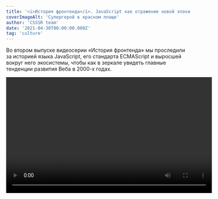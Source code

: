```yaml
---
title: '<i>История фронтенда</i>. JavaScript как отражение новой эпохи'
coverImageAlt: 'Супергерой в красном плаще'
author: 'CSSSR team'
date: '2021-04-30T00:00:00.000Z'
tag: 'culture'
---
```


<Subtitle>Во втором выпуске видеосерии «История фронтенда» мы проследили за историей языка JavaScript, его стандарта ECMAScript и выросшей вокруг него экосистемы, чтобы как в зеркале увидеть главные тенденции развития Веба в 2000-х годах.</Subtitle>

<Video width="560" height="315">
  <iframe
    width="100%"
    height="100%"
    src="https://www.youtube.com/embed/sgyoKkAfGpU"
    frameborder="0"
    allow="accelerometer clipboard-write; encrypted-media; gyroscope; picture-in-picture"
    allowfullscreen
  />
</Video>

<Caption size='l'>
    Этот пост — статья-компаньон к видеоролику об истории фронтенд-разработки. Если вы его ещё не смотрели, сделайте это <a href="https://www.youtube.com/watch?v=sgyoKkAfGpU" target="_blank">сейчас</a>.
</Caption>

---

**В** 1995 г., в дикой спешке и по брифу с взаимоисключающими параграфами, был создан язык JavaScript. В следующие четверть века он отразил в своей истории весь путь развития фронтенда в целом. Сначала этот язык стал оружием в «войне браузеров» (и её заложником). Потом привёл к масштабному расколу в среде стандартизаторов — людей, которые предполагали, что все правила и механизмы Веба будут формироваться за закрытыми дверями. Одновременно он стал питательной средой для комьюнити разработчиков, которое само создавало себе инструменты и меняло их под свои нужды, не дожидаясь указаний сверху. В итоге JavaScript превратился в «живой стандарт», который формирует, расширяет и надстраивает сообщество вместе с организациями — обозначив этим разворот корпораций навстречу разработчикам, в сторону открытости и кооперации.

**Мы поподробнее расскажем о некоторых моментах, которые не уложились в ролик, а также приведём цитаты из источников и ссылки на интересные материалы.**

## Война браузеров

Историю о войне браузеров пересказывали множество раз, иногда <a href="https://thehistoryoftheweb.com/browser-wars/" target="_blank">получше</a>, иногда — <a href="https://youtu.be/Gh6N1uPjGno" target="_blank">в стиле канала НТВ</a>. Поэтому мы отметим лишь несколько отдельных деталей, связанных с нашим разговором про стандарты (и их отсутствие); плюс, как обычно, немного бесполезных фактов.

### Степень суровости

На своём пике война браузеров бушевала ожесточённо — разве что никого не убивали. К примеру, на сайте браузера Netscape Navigator была <a href="https://youtu.be/MzVFKzLD0LE?t=243" target="_blank">страница с «опровержением лжи»</a> Microsoft про их браузер — а у Microsoft своя, про враки Netscape. Андриссен в интервью оскорблял продукты Microsoft, а продакт-менеджер команды IE развешивал в коридорах его портреты, чтобы заряжать разработчиков яростью для сверхурочных.

**В общем, всё цивилизованно, культурно.**

<Video width="560" height="315">
  <iframe
    width="100%"
    height="100%"
    src="https://www.youtube.com/embed/Mni7B4H33OE?t=118"
    frameborder="0"
    allow="accelerometer clipboard-write; encrypted-media; gyroscope; picture-in-picture"
    allowfullscreen
  />
</Video>

Было у этой войны и официальное объявление. 7 декабря 1995 г., через полгода после рассылки своего циркуляра <a href="https://lettersofnote.com/2011/07/22/the-internet-tidal-wave/" target="_blank">«Цунами Интернета»</a>, Гейтс <a href="https://archive.seattletimes.com/archive/?date=19971207&slug=2576751" target="_blank">устроил пресс-конференцию</a> в годовщину нападения на Пёрл-Харбор. А чтобы журналисты точно всё поняли, он даже ввернул в свою речь слова «спящий великан проснулся» (в фильме Tora! Tora! Tora! японский адмирал так <a href="https://en.wikipedia.org/wiki/Isoroku_Yamamoto%27s_sleeping_giant_quote" target="_blank">описывает грядущую</a> месть США).

<Img
  src='/images/dont-resize/ru/frontend-history-java-script-as-a-reflection-of-a-new-era/mozilla-uber-alles/all.jpg'
  alt='Ящер Мозилла попирает ногами букву «е»'
  withOutProcessing
  align='left'
>

Наконец, в 1997 г. Microsoft нарочно устроила пышную премьеру Internet Explorer 4 не дома в Сиэтле, а на территории конкурента, в Кремниевой долине. Ночью разгорячённые разработчики IE утащили с корпоратива огромный логотип своего браузера, <a href="https://medium.com/@ddprrt/tales-from-the-browser-wars-mozilla-stomps-internet-explorer-799035887cb1" target="_blank">арендовали грузовик</a>, привезли букву «е» к офису Netscape и засунули в фонтан (тот самый, которым Андриссен <a href="https://youtu.be/sw5xp27Ohgg?t=40" target="_blank">хвастался</a> по телевизору). Но инженеры Netscape работали в офисе круглые сутки, поэтому вовремя заметили саботаж. Когда утром к офису подтянулись телевизионные съёмочные группы, букву уже <a href="http://home.snafu.de/tilman/mozilla/stomps.html" target="_blank">попирал ногами</a> ящер Мозилла, с плакатиком: «Netscape 72%, Microsoft 18%». К несчастью для Мозиллы, именно IE4 было суждено через пару лет <a href="https://web.archive.org/web/20081014143713/http://www.thecounter.com/stats/1999/March/browser.php" target="_blank">изменить</a> это соотношение на обратное: 20% — 60%.

### Гонка нововведений

Вообще-то поначалу это было даже классно. Пока Netscape одиноко сидел на Олимпе, Марк Андриссен просто ставил людей перед фактом: «Мы придумали классную штуку, теперь это стандарт». Так Netscape в одностороннем порядке ввёл в обиход Веба теги `<table>` и `<frame>`, куки, сертификаты SSL, запросы URL Query... и, конечно, JavaScript. Но когда игроков стало двое, эта самодеятельность вышла из-под контроля.

Доходило до смешного: например, вот это — <a href="http://mm.iit.uni-miskolc.hu/Data/texts/BOOKS/Using_HTML/ch16.htm#MicrosoftInternetExplorer" target="_blank">шестнадцать «словесных» цветов</a>, которые впервые предложил Internet Explorer 2. В ответ Netscape Navigator тут же выкатил свои (несовместимые, конечно) — <a href="http://mm.iit.uni-miskolc.hu/Data/texts/BOOKS/Using_HTML/ch15.htm#BackgroundGraphicsandColor" target="_blank">уже 140 штук</a>. Случайно написал название цвета из «чужой» палитры? Получай рандомный цвет, взятый из первых букв слова, переведённых в шестнадцатеричное число. Учебник едко отмечает, что это такая интероперабельность: просто <a href="http://mm.iit.uni-miskolc.hu/Data/texts/BOOKS/Using_HTML/ch16.htm#MicrosoftInternetExplorer" target="_blank">запомни</a>, что «гробница [президента] Гранта» = тёмно-красный, а «туба» = бледно-зелёный.

Или вот замечательная технология ActiveX, в рамках которой вызов в теге `<object>` автоматически скачивал и запускал код на машине пользователя со всеми правами. Поначалу единственной защитой от вредоносных скриптов было просто честное слово: каждый подписчик с ключом авторизации ActiveX (стоимость: $20 в год) обещал не писать вредоносные программы.

>Любопытно, что AJAX вырос из типичной фичи эпохи войны браузеров: функции XMLHttpRequest. Microsoft в одностороннем порядке засунула её в IE5 ещё в 1999 г., в рамках печально известной технологии ActiveX. ActiveX с тех пор умер, а вот эта функция стала очень популярной и вошла во все браузеры — сейчас у неё есть даже отдельный <a href="https://xhr.spec.whatwg.org/" target="_blank">стандарт</a>!

Самые популярные нововведения конкурента (такие, как JavaScript) приходилось копировать — но копии были неточными. Так появился **JScript**, аналог JavaScript — с маленькими, но очень коварными <a href="http://regmedia.co.uk/2007/10/31/jscriptdeviationsfromes3.pdf" target="_blank">отличиями</a> от движка SpiderMonkey в браузере Netscape (расхождения в работе с DOM, conditional compiling и др.).

<Img
  src='/images/dont-resize/ru/frontend-history-java-script-as-a-reflection-of-a-new-era/ie4/all.gif'
  alt='This site best viewed in ie4'
  withOutProcessing
  align='center'
>

А страдали от всего этого разработчики сайтов. Им приходилось постоянно подстраивать сайты под два разных, постоянно обновляемых браузера, с различиями в тегах, рендеринге, движках JavaScript и в какой-то момент даже с двумя разными реализациями DOM.

**Сплошь и рядом веб-дизайнеры сдавались и делали сайт только под один, лидирующий браузер:** _«Лучше смотреть в Netscape Navigator / Internet Explorer»_. Это стало настолько привычной практикой, что в популярном тогда <a href="https://www.uv.es/jordi/v3/html/html/" target="_blank">справочнике</a> по HTML от Netscape эта плашка — <a href="https://www.uv.es/jordi/v3/html/html/tags1.htm" target="_blank">пример того, как использовать тег &lt;a&gt; </a>.

<Img
  src='/images/dont-resize/ru/frontend-history-java-script-as-a-reflection-of-a-new-era/coca-cola/all.webp'
  alt='Top 10 worst 90s website designs coca-cola'
  withOutProcessing
  align='left'
>
<Caption size='s'>
    Или вот такая надпись на промосайте Coca-Cola: «Этот сайт лучше смотреть, разув глаза и через `SHOCKWAVE 6.0.` А, да, и `NETSCAPE 4.04` не помешает». Будь крутым, читай «Молоток».
</Caption>

### `<blink>` против `<marquee>`

Противники не всегда ломали стандарты, они также работали над их формированием. Первая рабочая группа по развитию HTML (тогда ещё в составе <a href="https://ru.wikipedia.org/wiki/%D0%98%D0%BD%D0%B6%D0%B5%D0%BD%D0%B5%D1%80%D0%BD%D1%8B%D0%B9_%D1%81%D0%BE%D0%B2%D0%B5%D1%82_%D0%98%D0%BD%D1%82%D0%B5%D1%80%D0%BD%D0%B5%D1%82%D0%B0" target="_blank">IETF</a>) представляла собой открытую email-конференцию для всех желающих — инженеров, учёных и IT-вендоров. Когда количество мнений, предложений и возражений в рассылке стало исчисляться тысячами в день, работа этой «рабочей группы» окончательно встала.

<Img
  src='/images/dont-resize/ru/frontend-history-java-script-as-a-reflection-of-a-new-era/team/all.jpeg'
  alt='Участники консорциума W3C в 2000 г.'
  withOutProcessing
  align='left'
>
<Caption size='s'>
    Это участники консорциума W3C в 2000 г. Рэггет третий слева во втором ряду.
</Caption>

Тогда Дэйв Рэггет (один из основателей молодого консорциума W3C и автор инициативы HTML+) <a href="https://www.w3.org/People/Raggett/book4/ch02.html" target="_blank">позвал на помощь</a> крупных игроков. В ноябре 1995 г. в Чикаго за один стол сели представители Netscape, Microsoft, Sun, Spyglass (b2b разработчик ПО), Pathfinder (один из первых больших веб-порталов, принадлежал медиахолдингу Time) и W3C. Был сформирован «редакционный экспертный совет HTML» (HTML Editorial Review Board), который мог быстро принимать решения и сразу их воплощать.

**Забавно, впрочем, что даже договориться сторонам помогла взаимная ненависть.** Первым, на чём сошёлся совет, была сделка: если Netscape уберёт поддержку ненавистного тега «мигание» (`<blink>`), то Microsoft в обмен на это навсегда забудет о столь же раздражающем теге «бегущая строка» (`<marquee>`).

<Video width="560" height="315">
  <iframe
    width="100%"
    height="100%"
    src="https://www.youtube.com/embed/w-6sC0cddwo?t=391"
    frameborder="0"
    allow="accelerometer clipboard-write; encrypted-media; gyroscope; picture-in-picture"
    allowfullscreen
  />
</Video>
<Caption size='s'>
    А ещё у Google есть про это пасхалки: по запросу `<marquee>` tag он показывает количество результатов <a href="https://yadi.sk/i/8JhLk8HC0hYvkQ" target="_blank">в виде бегущей строки</a>, а в выдаче по `<blink>` tag мигают все слова типа blink, flash и т. п.
</Caption>

Растопив таким образом лёд, конкуренты принялись за работу (например, быстро <a href="https://www.w3.org/People/Raggett/book4/ch02.html" target="_blank">договорились</a> о вышеупомянутом теге `<object>`) и достаточно оперативно зафиксировали <a href="https://en.wikipedia.org/wiki/HTML#HTML_3">несколько версий</a> HTML, вплоть до 4.01. После этого начался застой, описанный в видео. А вытащила стандарт из него только группа WHATWG (о которой ниже).

### Бесполезный факт

**Украла ли Microsoft браузер?** Согласно популярной версии, Microsoft просто купила устаревший браузер-конкурент Mosaic, вместо того чтобы разработать свой. Так сказать, подобрала объедки со стола гениального автора Андриссена.

<Img
  src='/images/dont-resize/ru/frontend-history-java-script-as-a-reflection-of-a-new-era/IE1-about/all.png'
  alt='Cамый первый релиз IE'
  withOutProcessing
  align='left'
>
<Caption size='s'>
    Видите? Это самый первый релиз IE, а версия какая-то странная.
</Caption>

На самом деле в 1995-м Microsoft приобрела уже совсем другой браузер — _Spyglass Mosaic_. Права на Mosaic принадлежали университету, куда входил <a href="https://ru.wikipedia.org/wiki/%D0%9D%D0%B0%D1%86%D0%B8%D0%BE%D0%BD%D0%B0%D0%BB%D1%8C%D0%BD%D1%8B%D0%B9_%D1%86%D0%B5%D0%BD%D1%82%D1%80_%D1%81%D1%83%D0%BF%D0%B5%D1%80%D0%BA%D0%BE%D0%BC%D0%BF%D1%8C%D1%8E%D1%82%D0%B5%D1%80%D0%BD%D1%8B%D1%85_%D0%BF%D1%80%D0%B8%D0%BB%D0%BE%D0%B6%D0%B5%D0%BD%D0%B8%D0%B9">центр NCSA</a>, а компания Spyglass была одним из лицензиатов на его коммерческое использование. Вместе с правами она получила от центра NCSA и исходный код — но глава разработки Spyglass Эрик Синк <a href="https://ericsink.com/Browser_Wars.html">утверждает</a>, что они сразу переписали браузер с нуля. В свою очередь, в Microsoft уже к третьей версии заменили почти весь код Spyglass (что неудивительно — там-то было кому).

**Тем не менее, из-за юридических требований Microsoft ещё одиннадцать лет в окошке About <a href="https://www.techrepublic.com/a/hub/i/2007/04/25/d1d5d81c-c3bd-11e2-bc00-02911874f8c8/iex6-1.PNG">писала</a> «основано на NCSA Mosaic». Чтобы наконец избавиться от этой надписи в IE7, им пришлось делать сторонний аудит кода!**

## Народный стандарт

Итак, разработчикам в войну приходилось непросто: _«паны дерутся, а у холопов чубы трещат»_. Даже в начале 2000-х люди всё ещё верстали дизайнерские страницы максимально тупыми, но безотказными способами, <a href="https://thehistoryoftheweb.com/tables-layout-absurd/">на таблицах и невидимых гифках-распорках</a>, почти полностью игнорируя CSS; а чтобы реализовать «типа динамический HTML», использовали фреймы (<a href="https://i.pinimg.com/originals/bc/55/af/bc55af9eb77dec83598d3ef1449b306a.jpg">два</a>, а то и <a href="https://storage.googleapis.com/blog-images-backup/1*tY3o3UFtBaMQ103en48qxA.png">больше</a>). Это было грубо, коряво, это ломало поисковики и читалки для слепых — но это был надёжный способ одинаково отображаться во всех браузерах.

Получался замкнутый круг: стандартизаторы и вендоры создавали всё новые инструменты, а разработчики продолжали упорно их игнорировать, полагаясь на старые «костыли». Сломанная страница и раздражённый клиент — куда страшнее, чем немного старомодный дизайн или отсутствие спецэффектов.

**Переломить эту ситуацию решила волонтёрская организация WaSP.**

### Чума на оба ваших DOMа

Одна из самых неприятных ситуаций эпохи войны браузеров возникла, когда раскололась надвое модель репрезентации документа <a href="https://ru.wikipedia.org/wiki/Document_Object_Model">DOM</a>. Сама по себе эта модель выросла из самой первой встроенной библиотеки JavaScript (гл. 3.5 книги <a href="https://dl.acm.org/doi/pdf/10.1145/3386327">JavaScript: The First 20 Years</a>), но теперь стала очередной дубинкой в драке.

В 1997 г. и Microsoft, и Netscape попытались одновременно реализовать Dynamic HTML через расширение модели DOM (т. н. «промежуточные DOM»: с `document.layers` у Netscape и `document.all` у Microsoft). Тогда только и разговоров было, что о Dynamic HTML, а Microsoft уже явно наступала Netscape на пятки. Видимо, это была отчаянная попытка застолбить перспективную технологию и вырвать победу у врага.

<Quote
    type='black'
>
  «Когда вышли оба браузера 4.0, с их всячески распиаренными (и проприетарными, и полностью несовместимыми) реализациями DHTML — вот это по-настоящему разъярило веб-разработчиков».<br/>
— <a href="https://www.xml.com/pub/a/2000/04/10/standards/wasp.html">Джеффри Зельдман, сооснователь WaSP</a>
</Quote>

**Терпение сообщества лопнуло. В 1998 г. группа дизайнеров и разработчиков <a href="https://css-tricks.com/chapter-7-standards/">основала организацию «Оса», WaSP</a> — Web Standards Project.**

>На своём сайте QuirksMode.org историк и активист стандартизации браузеров Петер-Пауль Кох <a href="https://web.archive.org/web/20031205223929/http://www.quirksmode.org:80/js/dom0.html">более подробно рассказывает</a> об истории версий DOM. А в интервью, процитированном выше, Джеффри Зельдман пламенно <a href="https://www.xml.com/pub/a/2000/04/10/standards/wasp.html">объясняет</a>, как работала WaSP и почему стандарты важны для обычных пользователей.

### Проект «Разгром»

Члены WaSP (а их вскоре стало десятки тысяч) не писали технических спецификаций и не заседали комитетами — вместо этого они заваливали корпорации письмами с требованием лучше поддерживать стандарты и исправлять ошибки, а также жалили их грандиозными публичными разносами новых версий «эксплорера» и «навигатора».

<Img
  src='/images/dont-resize/ru/frontend-history-java-script-as-a-reflection-of-a-new-era/wasp-1/all.png'
  alt='The Web Standards Project'
  withOutProcessing
  align='left'
>

<Quote type='black'>
  «Если не доведёте работу до конца — единственный наш ответ будет из огнемёта. Потому что это наша работа. За нами тысячи веб-разработчиков, а за ними — миллионы пользователей Веба.»
</Quote>

Позже они провели кампанию **Browser Upgrade Campaign**, вставляя в сайты редиректы и объяснения для новичков, почему важно обновить старый браузер. А крыло WaSP «Самураи CSS» разработало суперстрогий тест на корректность реализации CSS — <a href="https://en.wikipedia.org/wiki/Acid1">Box Acid Test</a>. Все браузеры смогли идеально его пройти только в 2008 г.!

<Quote type='black'>
  Консорциум W3C рекомендует стандарты. Он не может их насаждать. И уж точно он не будет устраивать публичные истерики из-за того, что их не соблюдают. Значит, будем мы.<br/>
  — <a href="https://www.xml.com/pub/a/2000/04/10/standards/wasp.html">Джеффри Зельдман, один из основателей WaSP</a>
</Quote>

В 2002 г. под впечатлением от работы WaSP инициативные группы разработчиков создали знаменитые **редизайны сайтов журнала Wired и телеканала ESPN**: с мощной опорой на стандарты и с семантически корректными, сложными HTML и CSS. Эти сайты надолго стали образцами нового подхода к веб-дизайну. А вскоре был основан сайт <a href="https://www.webdesignmuseum.org/web-design-history/css-zen-garden-2003">CSS Zen Garden</a> — демонстрационная страница, которая помогала популяризовать красоту и мощь CSS среди разработчиков и их клиентов по всему миру.

<Img
  src='/images/dont-resize/ru/frontend-history-java-script-as-a-reflection-of-a-new-era/espn/all.png'
  alt='Скриншот сайта телеканала ESPN'
  withOutProcessing
  align='left'
>

Сама WaSP планомерно, через атаки в прессе, форумы и письма, уломала Netscape включить «правильный» по стандартам движок Gecko (разработанный отдельной командой внутреннего подразделения Mozilla) в Navigator 5.0. Также WaSP сыграла важную роль в том, чтобы заставить Microsoft и Netscape вернуться от несовместимых «промежуточных DOM» к новому, единому стандарту DOM Level 1.

**Именно благодаря тому давлению, которое WaSP оказывала на корпорации, на веб-дизайнеров и даже на пользователей, им во многом удалось «затащить» Веб в будущее и смягчить урон от браузерной войны.**

### Свой Челик

Кроме агитации, WaSP поддерживала связь с неравнодушными разработчиками внутри браузерных команд. Одним из таких инсайдеров был молодой инженер <a href="https://en.wikipedia.org/wiki/Tantek_%C3%87elik">Тантек Челик</a> — сотрудник Microsoft.

Однажды Челика сделали лидом команды на разработке Internet Explorer для «Мака». Сделали... и забыли. Его команда просто затерялась в гигантском организме Microsoft и была предоставлена самой себе. <a href="https://hacks.mozilla.org/2012/02/tantek-celik-about-the-importance-of-web-standards/">Пообщавшись</a> с передовым веб-сообществом, в том числе с членами WaSP, Челик решил сделать что-нибудь хорошее. К удивлению Microsoft, в 2000 г. команда Челика сдала готовый браузер, IE5 для Mac OS: <a href="https://css-tricks.com/chapter-7-standards/">первый в мире с 99% поддержкой CSS1</a>. Прецедент был создан: уже через год высокий уровень поддержки CSS показал магистральный релиз IE6 для Windows. WaSP одержала очередную победу.

<Img
  src='/images/dont-resize/ru/frontend-history-java-script-as-a-reflection-of-a-new-era/about-tasman-ie5-mac-os-x/all.png'
  alt='O Tasman в IE5 Mac OS X'
  withOutProcessing
  align='center'
>
<Caption size='s'>
    У этого браузера даже пасхалка была в виде теста на корректность CSS, только в именами разработчиков вместо <a href="https://upload.wikimedia.org/wikipedia/commons/4/49/Acid1_reference.png">«рыбы»</a>.
</Caption>

**Но это ещё не всё: в процессе разработки тот же Челик придумал два важнейших CSS-хака эпохи: Doctype Switching и Box Model Hack.**

<Img
  src='/images/dont-resize/ru/frontend-history-java-script-as-a-reflection-of-a-new-era/box-model/all.png'
  alt='Наглядное представление Box Model Hack'
  withOutProcessing
  align='center'
>

Первый позволял <a href="https://css-tricks.com/look-back-history-css/#doctype-switching">надёжно переключать</a> новый браузер в режим совместимости со старой, кривой реализацией CSS под Internet Explorer. Второй <a href="https://css-tricks.com/look-back-history-css/#the-box-model-hack">всего в паре строчек</a> позволил обойти <a href="https://en.wikipedia.org/wiki/CSS_box_model#History">многолетний баг с шириной полей</a> у блока, которую неправильно рассчитывали старые «эксплореры», — чтобы корректно показывать в старом браузере новые страницы.

**Как <a href="https://css-tricks.com/look-back-history-css/#doctype-switching">сказал</a> Эрик Мейер, один из крёстных отцов веб-дизайна и разработчик CSS1: «Хак doctype switching спас CSS от смерти»**

## ECMAScript, Айк и Крокфорд

### Крок и я

<Img
  src='/images/dont-resize/ru/frontend-history-java-script-as-a-reflection-of-a-new-era/crok&me/all.png'
  alt='Слайд из презентации Б. Айка об истории JavaScript'
  withOutProcessing
  align='center'
>
<Caption size='s'>
    Слайд из <a href="https://brendaneich.com/wp-content/uploads/2017/12/dotJS-2017.pdf">презентации</a> Б. Айка об истории JavaScript.
</Caption>

**Так получилось, что в видео мы как бы противопоставляем Брендана Айка и Дугласа Крокфорда. Но, конечно, они не противники, а соратники — с очень разными типажами, но комплементарными, дополняющими друг друга.**

**Дуглас Крокфорд** — междисциплинарный человек, умеющий примирить разные миры, теорию и практику. Поступил в университет учиться телевещанию, программированием увлёкся случайно — и при этом всё равно больше всего любил беседовать с учёными-гуманитариями, узнавать, как они видят компьютеры и какие задачи хотят на них решить. Позже Крокфорд много работал в медиа: разрабатывал простенькие игры для Atari, развивал компьютерный монтаж в LucasFilms, работал с легендарными квестоделами в LucasArts и с разработчиками первой графической MMO-игры <a href="https://www.youtube.com/watch?v=VVpulhO3jyc">Habitat</a>.

<Video width="560" height="315">
  <iframe
    width="100%"
    height="100%"
    src="https://www.youtube.com/embed/6gIycu1gleQ?t=103 "
    frameborder="0"
    allow="accelerometer clipboard-write; encrypted-media; gyroscope; picture-in-picture"
    allowfullscreen
  />
</Video>

Он мастер компромисса и коммуникации («<a href="https://www.oreilly.com/library/view/javascript-the-good/9780596517748/">берите всё хорошее</a>, обходите плохое»), интеллигентный рыцарь user experience, который всегда на первое место ставит человека (будь это позитивный пользовательский опыт или удобство разработки) и старается убрать всё лишнее, упростить, оставив лишь ту технологию, которая решает проблему.

**Брендан Айк** — классический инженер с прецизионным лазерным умом, начинавший с самого низкоуровневого программирования на ассемблере (как он выражается в <a href="https://www.amazon.com/Coders-Work-Reflections-Craft-Programming/dp/1430219483">Coders at Work</a>, теперь он может отличить тех, кто в своё время не боялся поковыряться в битах). Он поступил на физика, но увлёкся программированием — а также конструированием языков и прочей теорией. Трудоголик со сверхъестественной концентрацией (как <a href="https://web.archive.org/web/20080208124612/http://wp.netscape.com/comprod/columns/techvision/innovators_be.html">описывал</a> его Андриссен), играющий на досуге на рояле, он в то же время умел подниматься над проблемой и работать на высоком философско-идеологическом уровне.

Он мечтал и мечтает по-максимуму поставить достижения computer science на службу пользователю, добиться максимальной элегантности решения, продумать нечто новое и более совершенное. **Как он любит выражаться, «сдвинуть стрелку» индустрии:** не просто дождаться, пока показатель вырастет естественным путём, а упереться и поднажать.

**И именно на этой тонкой грани между теорией и практикой они схлестнулись.**

Что важно, именно Айк стал автором <a href="https://mail.mozilla.org/pipermail/es-discuss/2008-August/003400.html">концепции «Гармония»</a>, которой он объединил две противоборствующие группы (ES3.1 и ES4) и решительно отсёк всё лишнее в собственном предложении, чтобы после <a href="https://brendaneich.com/2011/01/harmony-of-my-dreams/">6 лет размышлений</a> вернуться уже с проверенным, элегантным стандартом ES6, принятым сообществом на ура. Оба оказались прагматичными и умными людьми — но оба по-разному.

**Вот как один говорил о другом по свежим следам, в интервью 2009 г.:**

<Quote type='black'>
  **«Они решают не ту проблему.** Решается проблема «люди ненавидят JavaScript». Конечно, Брендану Айку не позавидуешь, он проделал великолепную работу, но делал её спешно, его запутало руководство, и получилось много плохого. И вот его уже больше десяти лет проклинают и демонизируют, какой он тупой, какой идиотский у него язык, — и всё это неправда. Там есть великолепные вещи, и он талантливейший человек.

  Так вот, теперь он пытается защитить свою репутацию и доказать, мол, я на самом деле умный парень, и я это докажу своим языком, в котором будут все удачные особенности, которые я в жизни видел: соберём их все вместе, и всё получится.

  Я думаю, не эту проблему нам нужно сейчас решать. А решать нам надо вот какую проблему: Веб сломан, и его надо чинить. Значит, нужно нащупывать дорожку вперёд. И моя главная претензия к предложениям Брендана — это то, что они нас отвлекают».<br/>
  — <a href="https://www.amazon.com/Coders-Work-Reflections-Craft-Programming/dp/1430219483">Douglas Crockford, Coders at Work</a>
</Quote>

## Бокс по переписке

В видео мы упоминаем язвительные статьи Крокфорда и ответ на них Айка.

Вот <a href="http://crockford.com/javascript/popular.html">статья</a>, грубоватая даже для Крокфорда, где он для красного словца даже перевирает историю создания языка (именно на это среагировал Айк, написав свой обиженный <a href="https://brendaneich.com/2008/04/popularity/">пост</a> с краткой историей появления JavaScript). «Это поразительный язык... в плохом смысле», «кошмарный DOM», «весь в уродливых язвах», «сляпан» «<a href="https://youtu.be/r5wD8KuTHnw?t=54">слишком много нот</a>, как сказал бы император Иосиф» — Крокфорд амуниции не жалеет, и всё это лишь для того, чтобы тут же сказать:

<Quote type='black'>
  «Но, несмотря на своё просто поразительное несовершенство, где-то внутри, в самой сути, JavaScript поймал нечто очень правильное. Если счистить с него всю труху*, обнаружишь выразительный, мощный язык программирования. Этот язык достойно используется во многих библиотеках Ajax с тем, чтобы надстроить и упорядочить DOM, давая нам платформу разработки для интерактивных приложений, выгружаемых как веб-страницы. Ajax стал популярным потому, что JavaScript работает. И работает на удивление хорошо. <...> Ajax дал ему второй шанс».<br/>
  <sub>`*` cruft: выдуманное слово для обозначения мусорного, лишнего, мешающего кода</sub>
</Quote>

А заканчивает статью так:

<Quote type='black'>
  «Лучше быть везучим, чем умным».<br/>

  — <a href="http://crockford.com/javascript/popular.html">Douglas Crockford, The World’s Most Misunderstood Programming Language Has Become the World’s Most Popular Programming Language</a>
</Quote>

Теперь вы, наверное, согласитесь, что реакция на такие комплименты может быть неоднозначной! Впрочем, контекст решает: эта статья от марта 2008 г. написана на самом пике внутреннего раскола в рабочей группе TC39 — <a href="https://images.ctfassets.net/23aumh6u8s0i/5XCGnIDuKgRGtOOOTksnHt/db28f09ac2c7fcae5a9569127a1f98c1/timeline2">после деления на группы ES3.1 и ES4</a>, но до «Гармонии» и примирения. В других своих текстах и тем более видео Крокфорд — сама интеллигентность.

<Video width="560" height="315">
  <iframe
    width="100%"
    height="100%"
    src="https://www.youtube.com/embed/Rj49rmc01Hs?t=303"
    frameborder="0"
    allow="accelerometer clipboard-write; encrypted-media; gyroscope; picture-in-picture"
    allowfullscreen
  />
</Video>
<Caption size='s'>
    Сам Айк тоже не прочь посмеяться над собой и своим языком. Вот он во время лекции целиком показывает ролик под названием «Фейлы JavaScript», отмечая, что «I LOL’d a lot». Правда, потом он не удерживается и тихонько поправляет автора: «Это вообще-то строка, но ладно».
</Caption>


### Репутация JavaScript: природа или воспитание?

По поводу изначальных задач JavaScript и о том, каким его видели начальники, партнёры (в лице Sun) и сам Брендан Айк (несколько ошибочно), мы уже сказали в видео. Здесь приведём просто более полную цитату из его <a href="https://a-z.readthedocs.io/en/latest/javascript.html">интервью</a>, где он рассказывает об изначальной задумке JavaScript:

> «Движущей силой тут была убеждённость (как минимум Марка Андриссена и меня, и ещё Билла Джоя из Sun), что HTML нуждается в т. н. «скриптовом языке» — языке программирования, которым легко пользоваться любителям и новичкам, код которого можно вписывать прямым текстом, прямо в разметку веб-страницы. Нашей целью было создать «язык-клей» для веб-дизайнеров и программистов-фрилансеров, которые строили бы веб-контент из компонентов (таких как изображения, плагины и Java-апплеты). Мы видели это так: Java — «язык компонентов», на котором пишут высокооплачиваемые программисты; а программисты-«склейщики», дизайнеры веб-страниц, собирают вместе компоненты и автоматизируют их взаимодействие с помощью JS.
>
>В этом смысле JS был аналогом Visual Basic, а Java — C++, если смотреть на семейство языков Microsoft, используемое на Windows и в приложениях под него. Это разделение труда внутри «пирамиды программистов» больше способствует инновациям, нежели ситуация, когда все программисты обязаны писать на «настоящих» языках (Java или C++), вместо «маленьких» скриптовых языков.
>
><...> Вообще, некоторые early adopters даже в конце 1995 г. (когда Netscape 2 был в бете) уже строили сложные веб-приложения с помощью JS и фреймов во фреймсетах, — предвосхищая таким образом Ajax, он же подход к разработке «Веб 2.0». Но компьютеры тогда были слабенькие, JS обладал весьма бедным набором браузерных API, а метод коммуникации с сервером обычно подразумевал перезагрузку всей страницы целиком."

<Img
  src='/images/dont-resize/ru/frontend-history-java-script-as-a-reflection-of-a-new-era/js-chronology-by-Ike/all.png'
  alt='История многочисленных наименований JavaScript: краткая версия от Айка'
  withOutProcessing
  align='center'
>
<Caption size='s'>
    История многочисленных наименований JavaScript: краткая версия от Айка.
</Caption>

Читая слова Айка, понимаешь, что некоторые проблемы JavaSсript исходили не только от вмешательства менеджеров или простого недопонимания: для языка задумывалась явно другая функция, нежели в реальности. В этом смысле интересно сравнить изначальный план Айка и Андриссена с перечнем основных проблем JavaScript, как их описал в 2001 г. Дуглас Крокфорд (в той самой <a href="http://crockford.com/javascript/javascript.html">статье про «Непонятый JavaScript»</a>):

* **Название**, которое вводит в заблуждение (Java, которая вовсе не Java) и создаёт ощущение «второсортности», ограниченности («-скрипт»).

* **Синтаксис**, похожий на неродственные языки — кажется процедурным, хотя ближе к функциональным языкам («Lisp в шкуре Си»).

* **Прилипшее амплуа** «языка для браузеров» (в то время как он может широко использоваться в других областях).

* **Улучшение вдогонку:** первые версии были объективно слабы и не имели важных элементов (обработка исключений, наследование и т. д.), что создало языку дурную славу.

* **Конструктивные промахи** при весьма удачном дизайне языка в целом («Как ни странно, ECMAScript как будто не желает исправлять перечисленные недостатки; видимо, предпочитают добавлять новые»).

* **Глючные имплементации** на раннем этапе (ранние JS-движки с обилием багов, встроенные в ещё более забагованные браузеры).

* **Очень плохие учебники** («Я отрецензировал этих книг десятки и пока могу посоветовать лишь одну»).

* **Очень плохой стандарт**: ECMAScript — трудночитаемый и тяжёлый для понимания (усугубляет проблему учебников).

* **Любители**: так как на JS [на тот момент] пишут почти всегда не-программисты, на JS почти нет хороших программ: «Лишь благодаря огромной выразительной силе JavaScript они добиваются чего-то полезного».

* **Неопределённость в том, является ли JS ООП**: Крокфорд говорит, что является — просто вы не умеете его готовить (и даёт пару подсказок).

### Домашняя страничка Б. Айка

<Img
  src='/images/dont-resize/ru/frontend-history-java-script-as-a-reflection-of-a-new-era/brendan-eich-homepage/all.png'
  alt='Изображение домашней страницы Brendan'
  withOutProcessing
  align='center'
>

**Издевательства над Айком продолжаются!** Чтобы подшутить над Бренданом и над тем, как используют JavaScript любители на своих домашних страничках, его коллеги по Netscape однажды сделали для него собственный <a href="http://web.archive.org/web/19981207072942/people.netscape.com/brendan/">вырвиглазный home page</a>. Тут есть и самодельные часы, и прыгающая гифка, ссылки на ASCII-анимашку (уже настоящую, созданную каким-то пользователем знаменитых Geocities) и на «учётную книгу» владельцев Porsche Boxster на Perl... и даже так называемый «блок с гик-кодом» (Geek Code).

>У этого <a href="https://en.wikipedia.org/wiki/Geek_Code">Geek Code</a> тоже интересная история. Жил он недолго, примерно с 1993 по 1996 гг.; его использовали, чтобы рассказать другим гикам о себе: параметрах своей внешности, роде занятий, любимых сериалах, областях науки и т. д. Самое удивительное, что прототипом для него послужил кодовый язык для знакомств между членами гомосексуальной субкультуры «медведей» — а те, в свою очередь, вдохновлялись кодом для спектральной классификации звёзд.

Вообще, тогдашние <a href="https://thehistoryoftheweb.com/why-do-we-call-it-a-homepage/">домашние странички</a> — это особая культура. Некоторые люди считают, что в них была непосредственность участия и творчества (как у домашних зинов или спектаклей), которой лишен сегодняшний интернет, и поэтому пытаются сохранить эту часть сетевой истории (об этом есть хорошее <a href="https://www.youtube.com/watch?v=2LzyRcLJdlg">видео</a>).

## Победа новой модели

Со стандартом HTML в 21 веке произошла история, похожая на другие описанные нами «заторы стандартизаторов». Но на этот раз помощь пришла откуда не ждали.

После публикации стандарта HTML 4 консорциум W3C <a href="https://css-tricks.com/chapter-7-standards/">увяз на много лет</a>, пытаясь полностью перевести весь Веб на XML. Предлагаемый язык XHTML был куда более строгим (такой небрежности, какая дозволительна в HTML, он бы никогда не простил), но зато куда более семантически элегантным и «правильным». И если вначале речь шла об обратной совместимости с HTML, то опубликованный в 2002 г. эскиз XHTML почти полностью её лишился (и это в интернете, где уже были десятки миллионов сайтов!).

<Quote type='black'>
  «XHTML 2 — это была такая красивейшая спецификация невероятной философской стройности, которая при этом не имела абсолютно ничего общего с реальным миром»<br/>
  — <a href="https://www.cnet.com/news/an-epitaph-for-the-web-standard-xhtml-2/">Брюс Лоусон, Opera</a>
</Quote>

В итоге в 2004 г. инженеры из Apple, Mozilla и Opera (включая Айка, <a href="https://ru.wikipedia.org/wiki/%D0%9B%D0%B8,_%D0%A5%D0%BE%D0%BA%D0%BE%D0%BD_%D0%92%D0%B8%D1%83%D0%BC">Хокона Ли</a>, <a href="https://ru.wikipedia.org/wiki/%D0%A5%D0%B8%D0%BA%D1%81%D0%BE%D0%BD,_%D0%AF%D0%BD">Яна Хиксона</a> и <a href="https://en.wikipedia.org/wiki/Dave_Hyatt">Дэйва Хайата</a>) не выдержали и создали собственную группу: **WHATWG**. Цель у них была чёткая: расширить и улучшить существующий HTML таким образом, чтобы <a href="https://whatwg.org/charter">поддержать разработку более сложных веб-приложений</a>.

Модель работы WHATWG была так же проста, как её <a href="https://en.wikipedia.org/wiki/WHATWG#/media/File:WHATWG_logo.svg">логотип</a>: любые предложенные функции и теги давались на обсуждение и обкатку разработчикам браузеров, которые на пробу внедряли их в экспериментальном режиме. А в стандарт добавлялись только те фичи, которые не просто не вызывали ни у кого возражений — а **уже** имели как минимум две интероперабельных реализации!

Спустя три года консорциум W3C был вынужден де-факто принять их эскиз нового стандарта HTML5 (в этому времени W3C не обновлял HTML уже 8 лет). В 2011 г. HTML5 стал «живущим», то есть непрерывно обновляемым стандартом; в 2014 г. W3C официально признала свою второстепенную роль в процессе (отныне консорциум просто фиксировал изменения, разработанные WHATWG).

**Наконец, в 2019 г. W3C полностью свернул работу над HTML и официально передал право публиковать этот стандарт группе WHATWG.**

Также WHATWG подхватили развитие других стандартов: под их присмотр ещё в 2004 г. ушёл DOM, они же с 2012 г. развивают в «живом» режиме API XMLHttpRequest. Словом, модель «отраслевые корпорации + комьюнити» снова доказала свою жизнеспособность.

`* * *`

В названии видео мы заявили о том, что история JavaScript стала как бы отражением эпохи в развитии фронтенда. И действительно, многие из приведённых примеров демонстрируют похожую траекторию: хаос «войны», муки стандартизации, застой, затем низовая инициатива по модернизации в среде разработчиков, и наконец победа интегрированного подхода — при котором корпорации сотрудничают со свободным комьюнити, большая часть проприетарных решений просто вымерла (уступив место бесконечной <a href="https://youtu.be/SpeDK1TPbew?t=311">рекомбинации открытых модулей</a>), а почти все главные стандарты стали «живущими».


И если мы не упомянем здесь слово «конвергенция», то только потому, что настоящая конвергенция — внедрение концепции SPA и множества новых фреймворков и библиотек для её реализации — в истории фронтенда ещё впереди.

